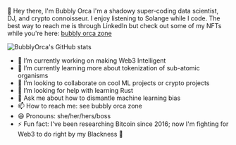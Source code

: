 :wave: Hey there, I'm Bubbly Orca
I'm a shadowy super-coding data scientist, DJ, and crypto connoisseur. I enjoy listening to Solange while I code. The best way to reach me is through LinkedIn but check out some of my NFTs while you're here: [bubbly orca zone](https://linktr.ee/bubblyorca) 

![BubblyOrca's GitHub stats](https://github-readme-stats.vercel.app/api?username=bubblyorca&show_icons=true&theme=onedark)

- 🔭 I’m currently working on making Web3 Intelligent
- 🌱 I’m currently learning more about tokenization of sub-atomic organisms
- 👯 I’m looking to collaborate on cool ML projects or crypto projects
- 🤔 I’m looking for help with learning Rust
- 💬 Ask me about how to dismantle machine learning bias 
- 📫 How to reach me: see bubbly orca zone
- 😄 Pronouns: she/her/hers/boss
- ⚡ Fun fact: I've been researching Bitcoin since 2016; now I'm fighting for Web3 to do right by my Blackness 🖤

